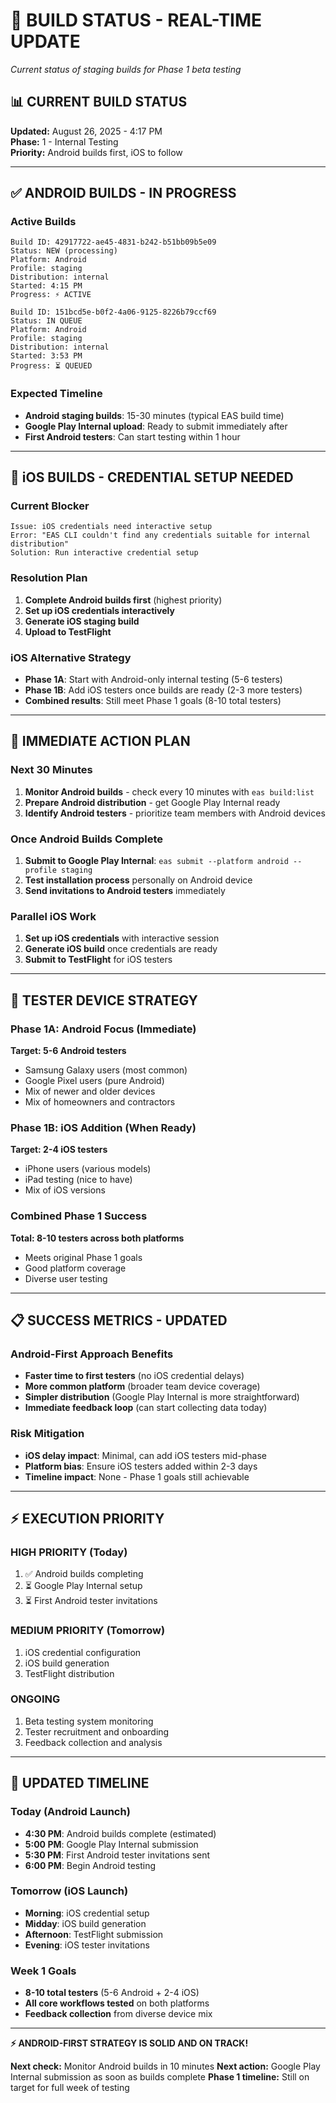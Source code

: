 # 🔨 **BUILD STATUS - REAL-TIME UPDATE**
*Current status of staging builds for Phase 1 beta testing*

## 📊 **CURRENT BUILD STATUS**
**Updated:** August 26, 2025 - 4:17 PM  
**Phase:** 1 - Internal Testing  
**Priority:** Android builds first, iOS to follow

---

## ✅ **ANDROID BUILDS - IN PROGRESS**

### **Active Builds**
```
Build ID: 42917722-ae45-4831-b242-b51bb09b5e09
Status: NEW (processing)
Platform: Android
Profile: staging
Distribution: internal
Started: 4:15 PM
Progress: ⚡ ACTIVE

Build ID: 151bcd5e-b0f2-4a06-9125-8226b79ccf69  
Status: IN QUEUE
Platform: Android
Profile: staging
Distribution: internal
Started: 3:53 PM
Progress: ⏳ QUEUED
```

### **Expected Timeline**
- **Android staging builds**: 15-30 minutes (typical EAS build time)
- **Google Play Internal upload**: Ready to submit immediately after
- **First Android testers**: Can start testing within 1 hour

---

## 🍎 **iOS BUILDS - CREDENTIAL SETUP NEEDED**

### **Current Blocker**
```
Issue: iOS credentials need interactive setup
Error: "EAS CLI couldn't find any credentials suitable for internal distribution"
Solution: Run interactive credential setup
```

### **Resolution Plan**
1. **Complete Android builds first** (highest priority)
2. **Set up iOS credentials interactively** 
3. **Generate iOS staging build**
4. **Upload to TestFlight**

### **iOS Alternative Strategy**
- **Phase 1A**: Start with Android-only internal testing (5-6 testers)  
- **Phase 1B**: Add iOS testers once builds are ready (2-3 more testers)
- **Combined results**: Still meet Phase 1 goals (8-10 total testers)

---

## 🚀 **IMMEDIATE ACTION PLAN**

### **Next 30 Minutes**
1. **Monitor Android builds** - check every 10 minutes with `eas build:list`
2. **Prepare Android distribution** - get Google Play Internal ready
3. **Identify Android testers** - prioritize team members with Android devices

### **Once Android Builds Complete**
1. **Submit to Google Play Internal**: `eas submit --platform android --profile staging`
2. **Test installation process** personally on Android device
3. **Send invitations to Android testers** immediately

### **Parallel iOS Work**
1. **Set up iOS credentials** with interactive session
2. **Generate iOS build** once credentials are ready
3. **Submit to TestFlight** for iOS testers

---

## 📱 **TESTER DEVICE STRATEGY**

### **Phase 1A: Android Focus (Immediate)**
**Target: 5-6 Android testers**
- Samsung Galaxy users (most common)
- Google Pixel users (pure Android)  
- Mix of newer and older devices
- Mix of homeowners and contractors

### **Phase 1B: iOS Addition (When Ready)**
**Target: 2-4 iOS testers**
- iPhone users (various models)
- iPad testing (nice to have)
- Mix of iOS versions

### **Combined Phase 1 Success**
**Total: 8-10 testers across both platforms**
- Meets original Phase 1 goals
- Good platform coverage
- Diverse user testing

---

## 📋 **SUCCESS METRICS - UPDATED**

### **Android-First Approach Benefits**
- **Faster time to first testers** (no iOS credential delays)
- **More common platform** (broader team device coverage)
- **Simpler distribution** (Google Play Internal is more straightforward)
- **Immediate feedback loop** (can start collecting data today)

### **Risk Mitigation**
- **iOS delay impact**: Minimal, can add iOS testers mid-phase
- **Platform bias**: Ensure iOS testers added within 2-3 days
- **Timeline impact**: None - Phase 1 goals still achievable

---

## ⚡ **EXECUTION PRIORITY**

### **HIGH PRIORITY (Today)**
1. ✅ Android builds completing
2. ⏳ Google Play Internal setup  
3. ⏳ First Android tester invitations

### **MEDIUM PRIORITY (Tomorrow)**
1. iOS credential configuration
2. iOS build generation  
3. TestFlight distribution

### **ONGOING**
1. Beta testing system monitoring
2. Tester recruitment and onboarding
3. Feedback collection and analysis

---

## 🎯 **UPDATED TIMELINE**

### **Today (Android Launch)**
- **4:30 PM**: Android builds complete (estimated)
- **5:00 PM**: Google Play Internal submission
- **5:30 PM**: First Android tester invitations sent
- **6:00 PM**: Begin Android testing

### **Tomorrow (iOS Launch)**  
- **Morning**: iOS credential setup
- **Midday**: iOS build generation
- **Afternoon**: TestFlight submission
- **Evening**: iOS tester invitations

### **Week 1 Goals**
- **8-10 total testers** (5-6 Android + 2-4 iOS)
- **All core workflows tested** on both platforms
- **Feedback collection** from diverse device mix

---

**⚡ ANDROID-FIRST STRATEGY IS SOLID AND ON TRACK!**

**Next check:** Monitor Android builds in 10 minutes
**Next action:** Google Play Internal submission as soon as builds complete
**Phase 1 timeline:** Still on target for full week of testing